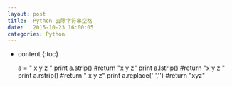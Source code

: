 ```yaml
---
layout: post
title:  Python 去除字符串空格
date:   2015-10-23 16:00:05
categories: Python
---
```


* content
{:toc}

	a = "   x y  z   "
	print a.strip()			#return "x y  z"
	print a.lstrip()		#return "x y  z   "
	print a.rstrip()		#return "   x y  z"
	print a.replace(' ','')		#return "xyz"
